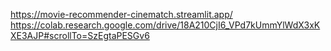 https://movie-recommender-cinematch.streamlit.app/
https://colab.research.google.com/drive/18A210CjI6_VPd7kUmmYlWdX3xKXE3AJP#scrollTo=SzEgtaPESGv6
